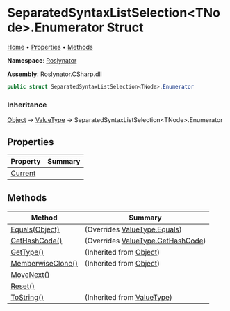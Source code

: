# SeparatedSyntaxListSelection\<TNode>\.Enumerator Struct <a name="_Top"></a>

[Home](../../../README.md) &#x2022; [Properties](#properties) &#x2022; [Methods](#methods)

**Namespace**: [Roslynator](../../README.md#_Top)

**Assembly**: Roslynator\.CSharp\.dll

```csharp
public struct SeparatedSyntaxListSelection<TNode>.Enumerator
```

### Inheritance

[Object](https://docs.microsoft.com/en-us/dotnet/api/system.object) &#x2192; [ValueType](https://docs.microsoft.com/en-us/dotnet/api/system.valuetype) &#x2192; SeparatedSyntaxListSelection\<TNode>\.Enumerator

## Properties

| Property | Summary |
| -------- | ------- |
| [Current](Current/README.md#_Top) | |

## Methods

| Method | Summary |
| ------ | ------- |
| [Equals(Object)](Equals/README.md#_Top) |  \(Overrides [ValueType.Equals](https://docs.microsoft.com/en-us/dotnet/api/system.valuetype.equals)\) |
| [GetHashCode()](GetHashCode/README.md#_Top) |  \(Overrides [ValueType.GetHashCode](https://docs.microsoft.com/en-us/dotnet/api/system.valuetype.gethashcode)\) |
| [GetType()](https://docs.microsoft.com/en-us/dotnet/api/system.object.gettype) |  \(Inherited from [Object](https://docs.microsoft.com/en-us/dotnet/api/system.object)\) |
| [MemberwiseClone()](https://docs.microsoft.com/en-us/dotnet/api/system.object.memberwiseclone) |  \(Inherited from [Object](https://docs.microsoft.com/en-us/dotnet/api/system.object)\) |
| [MoveNext()](MoveNext/README.md#_Top) | |
| [Reset()](Reset/README.md#_Top) | |
| [ToString()](https://docs.microsoft.com/en-us/dotnet/api/system.valuetype.tostring) |  \(Inherited from [ValueType](https://docs.microsoft.com/en-us/dotnet/api/system.valuetype)\) |

